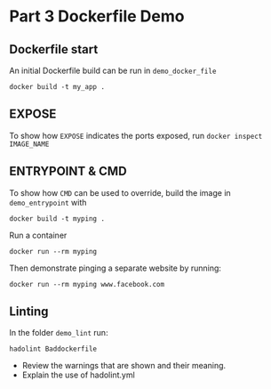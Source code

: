 # Part 3 Dockerfile Demo

## Dockerfile start

An initial Dockerfile build can be run in `demo_docker_file`

```
docker build -t my_app .
```

## EXPOSE

To show how `EXPOSE` indicates the ports exposed, run `docker inspect IMAGE_NAME` 

## ENTRYPOINT & CMD

To show how `CMD` can be used to override, build the image in `demo_entrypoint` with
```
docker build -t myping .
```
Run a container
```
docker run --rm myping
```


Then demonstrate pinging a separate website by running:
```
docker run --rm myping www.facebook.com
```

## Linting

In the folder `demo_lint` run:
```
hadolint Baddockerfile
```

- Review the warnings that are shown and their meaning.  
- Explain the use of hadolint.yml

